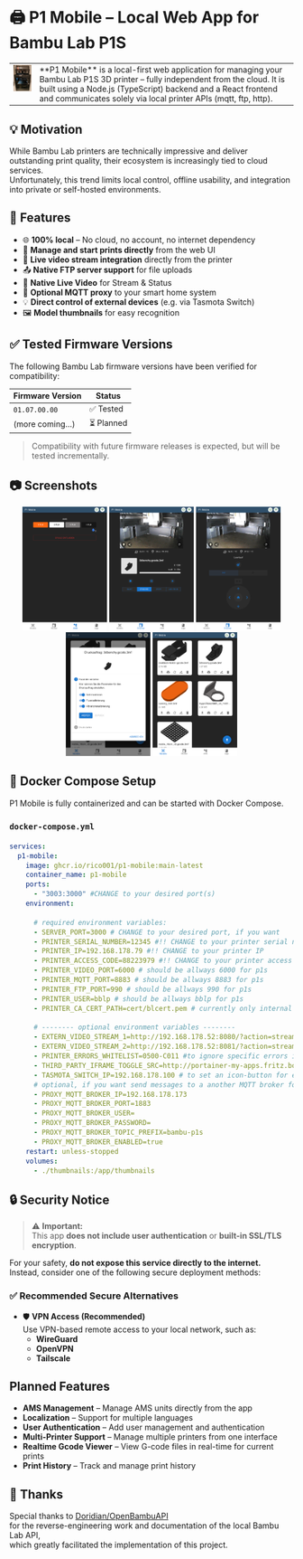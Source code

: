 # 🖨️ P1 Mobile – Local Web App for Bambu Lab P1S

<table border="0">
  <tr style="vertical-align: top; border: none;">
    <td>
      <img src="./screenshots/printer.png" alt="P1 Mobile Logo" width="150"/>
    </td>
    <td>
      **P1 Mobile** is a local-first web application for managing your Bambu Lab P1S 3D printer – fully independent from the cloud.  
      It is built using a Node.js (TypeScript) backend and a React frontend and communicates solely via local printer APIs (mqtt, ftp, http).
    </td>
  </tr>
</table>

## 💡 Motivation
While Bambu Lab printers are technically impressive and deliver outstanding print quality, their ecosystem is increasingly tied to cloud services.  
Unfortunately, this trend limits local control, offline usability, and integration into private or self-hosted environments.

## 🔧 Features

- 🌐 **100% local** – No cloud, no account, no internet dependency  
- 📁 **Manage and start prints directly** from the web UI  
- 📸 **Live video stream integration** directly from the printer  
- 📤 **Native FTP server support** for file uploads  
- 🎥 **Native Live Video** for Stream & Status
- 🧠 **Optional MQTT proxy** to your smart home system  
- 💡 **Direct control of external devices** (e.g. via Tasmota Switch)
- 🖼️ **Model thumbnails** for easy recognition  

## ✅ Tested Firmware Versions

The following Bambu Lab firmware versions have been verified for compatibility:

| Firmware Version | Status     |
|------------------|------------|
| `01.07.00.00`    | ✅ Tested  |
| (more coming…)   | ⏳ Planned |

> Compatibility with future firmware releases is expected, but will be tested incrementally.

## 📷 Screenshots

<p align="center">
  <img src="./screenshots/1.png" alt="AMS Management" width="150"/>
  <img src="./screenshots/2.png" alt="Live Stream" width="150"/>
  <img src="./screenshots/3.png" alt="Printer Controls" width="150"/>
  <img src="./screenshots/4.png" alt="Start Printing" width="150"/>
  <img src="./screenshots/5.png" alt="Model Upload" width="150"/>
</p>

## 🐳 Docker Compose Setup

P1 Mobile is fully containerized and can be started with Docker Compose.

### `docker-compose.yml`
```yaml
services:
  p1-mobile:
    image: ghcr.io/rico001/p1-mobile:main-latest
    container_name: p1-mobile
    ports:
      - "3003:3000" #CHANGE to your desired port(s)
    environment:

      # required environment variables:
      - SERVER_PORT=3000 # CHANGE to your desired port, if you want 
      - PRINTER_SERIAL_NUMBER=12345 #!! CHANGE to your printer serial number
      - PRINTER_IP=192.168.178.79 #!! CHANGE to your printer IP
      - PRINTER_ACCESS_CODE=88223979 #!! CHANGE to your printer access code
      - PRINTER_VIDEO_PORT=6000 # should be allways 6000 for p1s
      - PRINTER_MQTT_PORT=8883 # should be allways 8883 for p1s
      - PRINTER_FTP_PORT=990 # should be allways 990 for p1s
      - PRINTER_USER=bblp # should be allways bblp for p1s
      - PRINTER_CA_CERT_PATH=cert/blcert.pem # currently only internal cert/blcert.pem is supported, do not change this

      # -------- optional environment variables --------
      - EXTERN_VIDEO_STREAM_1=http://192.168.178.52:8080/?action=stream # to set an external video stream, e.g. for a old webcam connected to a Raspberry Pi (see dir webcam-external-stream in this repo)
      - EXTERN_VIDEO_STREAM_2=http://192.168.178.52:8081/?action=stream # to set a second external video stream, e.g. for a old webcam connected to a Raspberry Pi (see dir webcam-external-stream in this repo)
      - PRINTER_ERRORS_WHITELIST=0500-C011 #to ignore specific errors in frontend, e.g. 0500-C011 (https://wiki.bambulab.com/en/hms/error-code)
      - THIRD_PARTY_IFRAME_TOGGLE_SRC=http://portainer-my-apps.fritz.box:5000/?deviceId=6827c4887ea5ad00133d18d6 #to set a icon in printersteam, for external lamp or other devices
      - TASMOTA_SWITCH_IP=192.168.178.100 # to set an icon-button for external tasmota power switch
      # optional, if you want send messages to a another MQTT broker for home automation or other purposes
      - PROXY_MQTT_BROKER_IP=192.168.178.173
      - PROXY_MQTT_BROKER_PORT=1883
      - PROXY_MQTT_BROKER_USER= 
      - PROXY_MQTT_BROKER_PASSWORD=
      - PROXY_MQTT_BROKER_TOPIC_PREFIX=bambu-p1s
      - PROXY_MQTT_BROKER_ENABLED=true
    restart: unless-stopped
    volumes:
      - ./thumbnails:/app/thumbnails

```

## 🔒 Security Notice

> ⚠️ **Important:**  
> This app **does not include user authentication** or **built-in SSL/TLS encryption**.

For your safety, **do not expose this service directly to the internet.**  
Instead, consider one of the following secure deployment methods:

### ✅ Recommended Secure Alternatives

- 🛡️ **VPN Access (Recommended)**  
  Use VPN-based remote access to your local network, such as:
  - **WireGuard**
  - **OpenVPN**
  - **Tailscale**

## Planned Features
- **AMS Management** – Manage AMS units directly from the app
- **Localization** – Support for multiple languages
- **User Authentication** – Add user management and authentication
- **Multi-Printer Support** – Manage multiple printers from one interface
- **Realtime Gcode Viewer** – View G-code files in real-time for current prints
- **Print History** – Track and manage print history

## 🙏 Thanks
Special thanks to [Doridian/OpenBambuAPI](https://github.com/Doridian/OpenBambuAPI)  
for the reverse-engineering work and documentation of the local Bambu Lab API,  
which greatly facilitated the implementation of this project.
